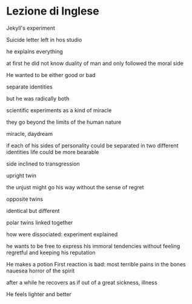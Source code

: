 # Lezione di Inglese


Jekyll's experiment

Suicide letter left in hos studio

he explains everything


at first he did not know duality of man and only followed the moral side

He wanted to be either good or bad

separate identities

but he was radically both

scientific experiments as a kind of miracle


they go beyond the limits of the human nature

miracle, daydream

if each of his sides of personality could be separated in two different identities life could be  more bearable 

side inclined to transgression

upright twin


the unjust might go his way without the sense of regret

opposite twins

identical but different

polar twins linked together 


how were dissociated: experiment explained

he wants to be free to express his immoral tendencies without feeling regretful and keeping his reputation


He makes a potion
First reaction is bad: most terrible pains in the bones
nauesea
horror of the spirit


after a while he recovers as if out of a great sickness, illness


He feels lighter and better
<!--stackedit_data:
eyJoaXN0b3J5IjpbLTE5MTUyMDMxMDksLTEwMjQ5ODc1MDMsNj
I3ODM4NTYwLC0xNTkwNDgyNjIyLC0xNjc2MTI2OTQxLC0xNTE0
MDk3NTE5LC0xMjc0MDUyMTQxXX0=
-->